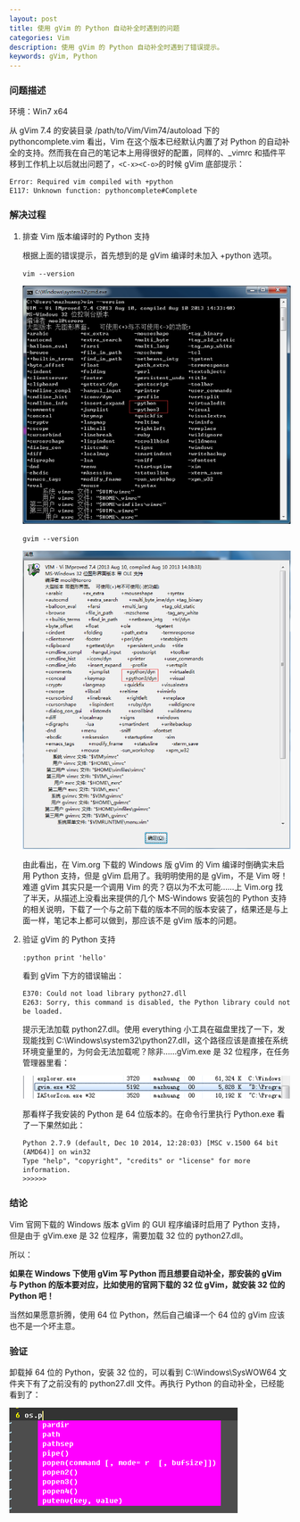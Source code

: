 ```yaml
---
layout: post
title: 使用 gVim 的 Python 自动补全时遇到的问题
categories: Vim
description: 使用 gVim 的 Python 自动补全时遇到了错误提示。
keywords: gVim, Python
---
```


### 问题描述

环境：Win7 x64

从 gVim 7.4 的安装目录 /path/to/Vim/Vim74/autoload 下的 pythoncomplete.vim 看出，Vim 在这个版本已经默认内置了对 Python 的自动补全的支持。然而我在自己的笔记本上用得很好的配置，同样的、_vimrc 和插件平移到工作机上以后就出问题了，` <C-x><C-o> `的时候 gVim 底部提示：
<!--more-->
```
Error: Required vim compiled with +python
E117: Unknown function: pythoncomplete#Complete
```

### 解决过程

1. 排查 Vim 版本编译时的 Python 支持

   根据上面的错误提示，首先想到的是 gVim 编译时未加入 +python 选项。

   `vim --version`

   ![Vim 的 Python 支持](/images/posts/vim/vim-without-python.png)

   `gvim --version`

   ![gVim 的 Python 支持](/images/posts/vim/gvim-with-python.png)

   由此看出，在 Vim.org 下载的 Windows 版 gVim 的 Vim 编译时倒确实未启用 Python 支持，但是 gVim 启用了。我明明使用的是 gVim，不是 Vim 呀！难道 gVim 其实只是一个调用 Vim 的壳？窃以为不太可能……上 Vim.org 找了半天，从描述上没看出来提供的几个 MS-Windows 安装包的 Python 支持的相关说明，下载了一个与之前下载的版本不同的版本安装了，结果还是与上面一样，笔记本上都可以做到，那应该不是 gVim 版本的问题。

2. 验证 gVim 的 Python 支持

   `:python print 'hello'`

   看到 gVim 下方的错误输出：

   ```
   E370: Could not load library python27.dll
   E263: Sorry, this command is disabled, the Python library could not be loaded.
   ```

   提示无法加载 python27.dll。使用 everything 小工具在磁盘里找了一下，发现能找到 C:\Windows\system32\python27.dll，这个路径应该是直接在系统环境变量里的，为何会无法加载呢？除非……gVim.exe 是 32 位程序，在任务管理器里看：

   ![gVim 是 32 位程序](/images/posts/vim/gvim-32bit.png)

   那看样子我安装的 Python 是 64 位版本的。在命令行里执行 Python.exe 看了一下果然如此：

   ```
   Python 2.7.9 (default, Dec 10 2014, 12:28:03) [MSC v.1500 64 bit (AMD64)] on win32
   Type "help", "copyright", "credits" or "license" for more information.
   >>>>>>
   ```

### 结论

Vim 官网下载的 Windows 版本 gVim 的 GUI 程序编译时启用了 Python 支持，但是由于 gVim.exe 是 32 位程序，需要加载 32 位的 python27.dll。

所以：

**如果在 Windows 下使用 gVim 写 Python 而且想要自动补全，那安装的 gVim 与 Python 的版本要对应，比如使用的官网下载的 32 位 gVim，就安装 32 位的 Python 吧！**

当然如果愿意折腾，使用 64 位 Python，然后自己编译一个 64 位的 gVim 应该也不是一个坏主意。

### 验证

卸载掉 64 位的 Python，安装 32 位的，可以看到 C:\Windows\SysWOW64 文件夹下有了之前没有的 python27.dll 文件。再执行 Python 的自动补全，已经能看到了：

![Python 自动补全](/images/posts/vim/vim-python-autocomplete.png)
